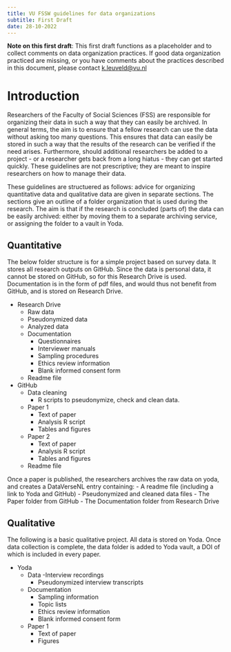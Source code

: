 ```yaml
---
title: VU FSSW guidelines for data organizations
subtitle: First Draft
date: 28-10-2022
---
```


**Note on this first draft**: This first draft functions as a placeholder and to collect comments on data organization practices. If good data organization practiced are missing, or you have comments about the practices described in this document, please contact k.leuveld@vu.nl

# Introduction

Researchers of the Faculty of Social Sciences (FSS) are responsible for organizing their data in such a way that they can easily be archived. In general terms, the aim is to ensure that a fellow research can use the data without asking too many questions. This ensures that data can easily be stored in such a way that the results of the research can be verified if the need arises. Furthermore, should additional researchers be added to a project - or a researcher gets back from a long hiatus - they can get started quickly. These guidelines are not prescriptive; they are meant to inspire researchers on how to manage their data. 

These guidelines are structuered as follows: advice for organizing quantitative data and qualitative data are given in separate sections. The sections give an outline of a folder organization that is used during the research. The aim is that if the research is concluded (parts of) the data can be easily archived: either by moving them to a separate archiving service, or assigning the folder to a vault in Yoda.


## Quantitative

The below folder structure is for a simple project based on survey data. It stores all research outputs on GitHub. Since the data is personal data, it cannot be stored on GitHub, so for this Research Drive is used. Documentation is in the form of pdf files, and would thus not benefit from GitHub, and is stored on Research Drive.

- Research Drive
	- Raw data
	- Pseudonymized data
	- Analyzed data
	- Documentation
		- Questionnaires
		- Interviewer manuals
		- Sampling procedures
		- Ethics review information
		- Blank informed consent form
	- Readme file
- GitHub
	- Data cleaning
		- R scripts to pseudonymize, check and clean data.
	- Paper 1
		- Text of paper
		- Analysis R script
		- Tables and figures
	- Paper 2
		- Text of paper
		- Analysis R script
		- Tables and figures
	- Readme file

Once a paper is published, the researchers archives the raw data on yoda, and creates a DataVerseNL entry containing:
	- A readme file (including a link to Yoda and GitHub)
	- Pseudonymized and cleaned data files
	- The Paper folder from GitHub
	- The Documentation folder from Research Drive

## Qualitative

The following is a basic qualitative project. All data is stored on Yoda. Once data collection is complete, the data folder is added to Yoda vault, a DOI of which is included in every paper.

- Yoda
	- Data 
		-Interview recordings
		- Pseudonymized interview transcripts
	- Documentation
		- Sampling information
		- Topic lists
		- Ethics review information
		- Blank informed consent form
	- Paper 1
		- Text of paper
		- Figures

